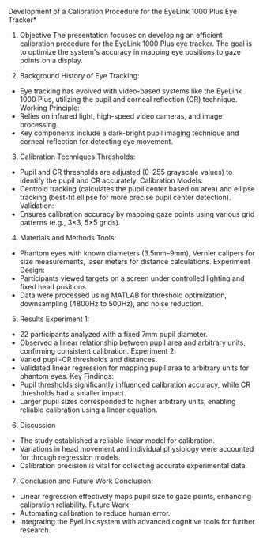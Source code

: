 Development of a Calibration Procedure for the EyeLink 1000 Plus Eye Tracker*


1. Objective
The presentation focuses on developing an efficient calibration procedure for the EyeLink 1000 Plus eye tracker. The goal is to optimize the system's accuracy in mapping eye positions to gaze points on a display.


2. Background
History of Eye Tracking:
  - Eye tracking has evolved with video-based systems like the EyeLink 1000 Plus, utilizing the pupil and corneal reflection (CR) technique.
  Working Principle:
  - Relies on infrared light, high-speed video cameras, and image processing.
  - Key components include a dark-bright pupil imaging technique and corneal reflection for detecting eye movement.

3. Calibration Techniques
   Thresholds:
  - Pupil and CR thresholds are adjusted (0–255 grayscale values) to identify the pupil and CR accurately.
  Calibration Models:
  - Centroid tracking (calculates the pupil center based on area) and ellipse tracking (best-fit ellipse for more precise pupil center detection).
  Validation:
  - Ensures calibration accuracy by mapping gaze points using various grid patterns (e.g., 3×3, 5×5 grids).


4. Materials and Methods
Tools:
  - Phantom eyes with known diameters (3.5mm–9mm), Vernier calipers for size measurements, laser meters for distance calculations.
  Experiment Design:
  - Participants viewed targets on a screen under controlled lighting and fixed head positions.
  - Data were processed using MATLAB for threshold optimization, downsampling (4800Hz to 500Hz), and noise reduction.
  

5. Results
Experiment 1:
  - 22 participants analyzed with a fixed 7mm pupil diameter.
  - Observed a linear relationship between pupil area and arbitrary units, confirming consistent calibration.
  Experiment 2:
  - Varied pupil-CR thresholds and distances.
  - Validated linear regression for mapping pupil area to arbitrary units for phantom eyes.
  Key Findings:
  - Pupil thresholds significantly influenced calibration accuracy, while CR thresholds had a smaller impact.
  - Larger pupil sizes corresponded to higher arbitrary units, enabling reliable calibration using a linear equation.


6. Discussion
- The study established a reliable linear model for calibration.
- Variations in head movement and individual physiology were accounted for through regression models.
- Calibration precision is vital for collecting accurate experimental data.


7. Conclusion and Future Work
  Conclusion:
  - Linear regression effectively maps pupil size to gaze points, enhancing calibration reliability.
  Future Work:
  - Automating calibration to reduce human error.
  - Integrating the EyeLink system with advanced cognitive tools for further research.
